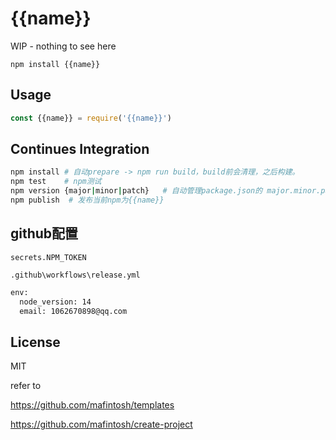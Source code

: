 # {{name}}

WIP - nothing to see here

```
npm install {{name}}
```

## Usage

``` js
const {{name}} = require('{{name}}')
```

## Continues Integration

```bash
npm install # 自动prepare -> npm run build，build前会清理，之后构建。
npm test    # npm测试
npm version {major|minor|patch}   # 自动管理package.json的 major.minor.patch 版本, 串行进行: 以及基于commit生成CHANGLOG, 基于commit发布release.
npm publish  # 发布当前npm为{{name}}
```

## github配置

`secrets.NPM_TOKEN`

`.github\workflows\release.yml`

```bash
env:
  node_version: 14
  email: 1062670898@qq.com
```

## License

MIT



refer to

https://github.com/mafintosh/templates

https://github.com/mafintosh/create-project